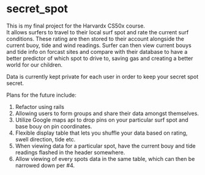 secret_spot
===========
This is my final project for the Harvardx CS50x course.  
It allows surfers to travel to their local surf spot and rate the current surf conditions.
These rating are then stored to their account alongside the current buoy, tide and wind readings.
Surfer can then view current bouys and tide info on forcast sites and compare with their database to have a better predictor of which spot to drive to, saving gas and creating a better world for our children.

Data is currently kept private for each user in order to keep your secret spot secret.  

Plans for the future include:

1. Refactor using rails
2. Allowing users to form groups and share their data amongst themselves.
3. Utilize Google maps api to drop pins on your particular surf spot and base bouy on pin coordinates.
4. Flexible display table that lets you shuffle your data based on rating, swell direction, tide etc. 
5. When viewing data for a particular spot, have the current bouy and tide readings flashed in the header somewhere.
6. Allow viewing of every spots data in the same table, which can then be narrowed down per #4.


